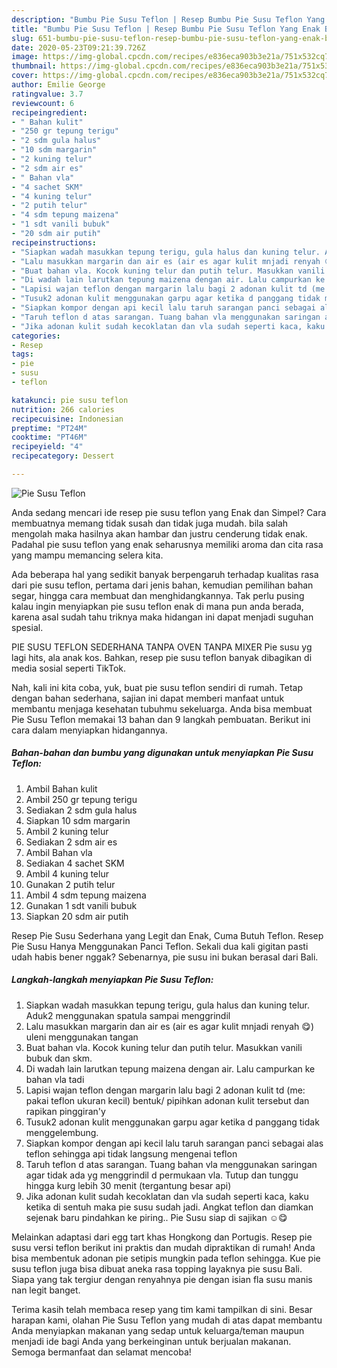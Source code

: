```yaml
---
description: "Bumbu Pie Susu Teflon | Resep Bumbu Pie Susu Teflon Yang Enak Banget"
title: "Bumbu Pie Susu Teflon | Resep Bumbu Pie Susu Teflon Yang Enak Banget"
slug: 651-bumbu-pie-susu-teflon-resep-bumbu-pie-susu-teflon-yang-enak-banget
date: 2020-05-23T09:21:39.726Z
image: https://img-global.cpcdn.com/recipes/e836eca903b3e21a/751x532cq70/pie-susu-teflon-foto-resep-utama.jpg
thumbnail: https://img-global.cpcdn.com/recipes/e836eca903b3e21a/751x532cq70/pie-susu-teflon-foto-resep-utama.jpg
cover: https://img-global.cpcdn.com/recipes/e836eca903b3e21a/751x532cq70/pie-susu-teflon-foto-resep-utama.jpg
author: Emilie George
ratingvalue: 3.7
reviewcount: 6
recipeingredient:
- " Bahan kulit"
- "250 gr tepung terigu"
- "2 sdm gula halus"
- "10 sdm margarin"
- "2 kuning telur"
- "2 sdm air es"
- " Bahan vla"
- "4 sachet SKM"
- "4 kuning telur"
- "2 putih telur"
- "4 sdm tepung maizena"
- "1 sdt vanili bubuk"
- "20 sdm air putih"
recipeinstructions:
- "Siapkan wadah masukkan tepung terigu, gula halus dan kuning telur. Aduk2 menggunakan spatula sampai menggrindil"
- "Lalu masukkan margarin dan air es (air es agar kulit mnjadi renyah 😋) uleni menggunakan tangan"
- "Buat bahan vla. Kocok kuning telur dan putih telur. Masukkan vanili bubuk dan skm."
- "Di wadah lain larutkan tepung maizena dengan air. Lalu campurkan ke bahan vla tadi"
- "Lapisi wajan teflon dengan margarin lalu bagi 2 adonan kulit td (me: pakai teflon ukuran kecil) bentuk/ pipihkan adonan kulit tersebut dan rapikan pinggiran&#39;y"
- "Tusuk2 adonan kulit menggunakan garpu agar ketika d panggang tidak menggelembung."
- "Siapkan kompor dengan api kecil lalu taruh sarangan panci sebagai alas teflon sehingga api tidak langsung mengenai teflon"
- "Taruh teflon d atas sarangan. Tuang bahan vla menggunakan saringan agar tidak ada yg menggrindil d permukaan vla. Tutup dan tunggu hingga kurg lebih 30 menit (tergantung besar api)"
- "Jika adonan kulit sudah kecoklatan dan vla sudah seperti kaca, kaku ketika di sentuh maka pie susu sudah jadi. Angkat teflon dan diamkan sejenak baru pindahkan ke piring.. Pie Susu siap di sajikan ☺️😋"
categories:
- Resep
tags:
- pie
- susu
- teflon

katakunci: pie susu teflon 
nutrition: 266 calories
recipecuisine: Indonesian
preptime: "PT24M"
cooktime: "PT46M"
recipeyield: "4"
recipecategory: Dessert

---
```



![Pie Susu Teflon](https://img-global.cpcdn.com/recipes/e836eca903b3e21a/751x532cq70/pie-susu-teflon-foto-resep-utama.jpg)

Anda sedang mencari ide resep pie susu teflon yang Enak dan Simpel? Cara membuatnya memang tidak susah dan tidak juga mudah. bila salah mengolah maka hasilnya akan hambar dan justru cenderung tidak enak. Padahal pie susu teflon yang enak seharusnya memiliki aroma dan cita rasa yang mampu memancing selera kita.

Ada beberapa hal yang sedikit banyak berpengaruh terhadap kualitas rasa dari pie susu teflon, pertama dari jenis bahan, kemudian pemilihan bahan segar, hingga cara membuat dan menghidangkannya. Tak perlu pusing kalau ingin menyiapkan pie susu teflon enak di mana pun anda berada, karena asal sudah tahu triknya maka hidangan ini dapat menjadi suguhan spesial.

PIE SUSU TEFLON SEDERHANA TANPA OVEN TANPA MIXER Pie susu yg lagi hits, ala anak kos. Bahkan, resep pie susu teflon banyak dibagikan di media sosial seperti TikTok.


Nah, kali ini kita coba, yuk, buat pie susu teflon sendiri di rumah. Tetap dengan bahan sederhana, sajian ini dapat memberi manfaat untuk membantu menjaga kesehatan tubuhmu sekeluarga. Anda bisa membuat Pie Susu Teflon memakai 13 bahan dan 9 langkah pembuatan. Berikut ini cara dalam menyiapkan hidangannya.

<!--inarticleads1-->

##### Bahan-bahan dan bumbu yang digunakan untuk menyiapkan Pie Susu Teflon:

1. Ambil  Bahan kulit
1. Ambil 250 gr tepung terigu
1. Sediakan 2 sdm gula halus
1. Siapkan 10 sdm margarin
1. Ambil 2 kuning telur
1. Sediakan 2 sdm air es
1. Ambil  Bahan vla
1. Sediakan 4 sachet SKM
1. Ambil 4 kuning telur
1. Gunakan 2 putih telur
1. Ambil 4 sdm tepung maizena
1. Gunakan 1 sdt vanili bubuk
1. Siapkan 20 sdm air putih


Resep Pie Susu Sederhana yang Legit dan Enak, Cuma Butuh Teflon. Resep Pie Susu Hanya Menggunakan Panci Teflon. Sekali dua kali gigitan pasti udah habis bener nggak? Sebenarnya, pie susu ini bukan berasal dari Bali. 

<!--inarticleads2-->

##### Langkah-langkah menyiapkan Pie Susu Teflon:

1. Siapkan wadah masukkan tepung terigu, gula halus dan kuning telur. Aduk2 menggunakan spatula sampai menggrindil
1. Lalu masukkan margarin dan air es (air es agar kulit mnjadi renyah 😋) uleni menggunakan tangan
1. Buat bahan vla. Kocok kuning telur dan putih telur. Masukkan vanili bubuk dan skm.
1. Di wadah lain larutkan tepung maizena dengan air. Lalu campurkan ke bahan vla tadi
1. Lapisi wajan teflon dengan margarin lalu bagi 2 adonan kulit td (me: pakai teflon ukuran kecil) bentuk/ pipihkan adonan kulit tersebut dan rapikan pinggiran&#39;y
1. Tusuk2 adonan kulit menggunakan garpu agar ketika d panggang tidak menggelembung.
1. Siapkan kompor dengan api kecil lalu taruh sarangan panci sebagai alas teflon sehingga api tidak langsung mengenai teflon
1. Taruh teflon d atas sarangan. Tuang bahan vla menggunakan saringan agar tidak ada yg menggrindil d permukaan vla. Tutup dan tunggu hingga kurg lebih 30 menit (tergantung besar api)
1. Jika adonan kulit sudah kecoklatan dan vla sudah seperti kaca, kaku ketika di sentuh maka pie susu sudah jadi. Angkat teflon dan diamkan sejenak baru pindahkan ke piring.. Pie Susu siap di sajikan ☺️😋


Melainkan adaptasi dari egg tart khas Hongkong dan Portugis. Resep pie susu versi teflon berikut ini praktis dan mudah dipraktikan di rumah! Anda bisa membentuk adonan pie setipis mungkin pada teflon sehingga. Kue pie susu teflon juga bisa dibuat aneka rasa topping layaknya pie susu Bali. Siapa yang tak tergiur dengan renyahnya pie dengan isian fla susu manis nan legit banget. 

Terima kasih telah membaca resep yang tim kami tampilkan di sini. Besar harapan kami, olahan Pie Susu Teflon yang mudah di atas dapat membantu Anda menyiapkan makanan yang sedap untuk keluarga/teman maupun menjadi ide bagi Anda yang berkeinginan untuk berjualan makanan. Semoga bermanfaat dan selamat mencoba!
